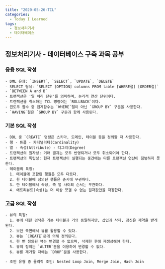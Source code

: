 ```yaml
---
title: "2020-05-26-TIL"
categories:
  - Today I Learned
tags:
  - 정보처리기사
  - 데이터베이스
---
```


## 정보처리기사 - 데이터베이스 구축 과목 공부
  ### 응용 SQL 작성
    - DML 유형: `INSERT`, `SELECT`, `UPDATE`, `DELETE`
    - SELECT 형식: `SELECT [OPTION] columns FROM table [WHERE절] [ORDER절]`
    - `BETWEEN A and B`
    - 트랜잭션은 '일 처리 단위'를 의미하며, 논리적 연산 단위이다.
    - 트랜잭션을 취소하는 TCL 명령어는 `ROLLBACK`이다.
    - 윈도우 함수 중 집계함수는 `WHERE`절이 아닌 `GROUP BY` 구문을 사용한다.
    - `HAVING`절은 `GROUP BY` 구문과 함께 사용된다.
  
  ### 기본 SQL 작성
    - DDL 중 `CREATE` 명령은 스키마, 도메인, 테이블 등을 정의할 때 사용한다.
    - 행 - 튜플 - 카디널리티(Cardinality)
    - 열 - 속성(Attribute) - 디그리(Degree)
    - 트랜잭션의 원자성: 거래 결과는 모두 반영되거나 모두 취소되어야 한다.
    - 트랜잭션의 독립성: 현재 트랜잭션이 실행되는 중간에는 다른 트랜잭션 연산이 침범하지 못한다.
    - 테이블의 특징: 
      1. 테이블에 포함된 행들은 모두 다르다.
      2. 한 테이블에 정의된 행들은 순서에 무관하다.
      3. 한 테이블에서 속성, 즉 열 사이의 순서는 무관하다.
      4. 애트리뷰트(속성)는 더 이상 쪼갤 수 없는 원자값만을 저장한다.
  
  ### 고급 SQL 작성
    - 뷰의 특징:
      1. 뷰에 대한 검색은 기본 테이블과 거의 동일하지만, 삽입과 삭제, 갱신은 제약을 받게 된다.
      2. 보안 측면에서 뷰를 활용할 수 있다.
      3. 뷰는 `CREATE`문에 의해 정의된다.
      4. 한 번 정의된 뷰는 변경할 수 없으며, 삭제한 후에 재생성해야 한다.
      5. 뷰의 정의는 `ALTER`문을 이용하여 변경할 수 없다.
      6. 뷰를 제거할 때에는 `DROP`문을 사용한다.
    
    - 조인 유형 중 물리적 조인: Nested Loop Join, Merge Join, Hash Join
